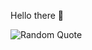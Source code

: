 Hello there 👋

![Random Quote](https://github-readme-quotes.herokuapp.com/quote?theme=default&animation=default&layout=default&font=default)
